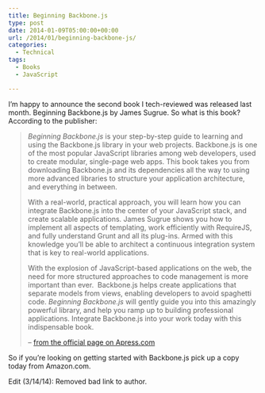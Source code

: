 ```yaml
---
title: Beginning Backbone.js
type: post
date: 2014-01-09T05:00:00+00:00
url: /2014/01/beginning-backbone-js/
categories:
  - Technical
tags:
  - Books
  - JavaScript

---
```

I’m happy to announce the second book I tech-reviewed was released last month. Beginning Backbone.js by James Sugrue. So what is this book? According to the publisher:

<blockquote class="wp-block-quote is-layout-flow wp-block-quote-is-layout-flow">
  <p>
    <em>Beginning Backbone.js</em>&nbsp;is your step-by-step guide to learning and using the Backbone.js library in your web projects. Backbone.js is one of the most popular JavaScript libraries among web developers, used to create modular, single-page web apps. This book takes you from downloading Backbone.js and its dependencies all the way to using more advanced libraries to structure your application architecture, and everything in between.
  </p>

  <p>
    With a real-world, practical approach, you will learn how you can integrate Backbone.js into the center of your JavaScript stack, and create scalable applications. James Sugrue shows you how to implement all aspects of templating, work efficiently with RequireJS, and fully understand Grunt and all its plug-ins. Armed with this knowledge you’ll be able to architect a continuous integration system that is key to real-world applications.
  </p>

  <p>
    With the explosion of JavaScript-based applications on the web, the need for more structured approaches&nbsp;to code management is more important than ever. &nbsp;Backbone.js helps create applications that separate models from views, enabling developers to avoid spaghetti code.&nbsp;<em>Beginning Backbone.js&nbsp;</em>will gently guide you into this amazingly powerful library, and help you ramp up to building professional applications. Integrate Backbone.js into your work today with this indispensable book.
  </p>

  <p>
    – <a title="Beginning Backbone.js on Apress.com" href="http://www.apress.com/9781430263340" target="_blank" rel="noopener noreferrer">from the official page on Apress.com</a>
  </p>
</blockquote>

So if you’re looking on getting started with Backbone.js pick up a copy today from Amazon.com.

Edit (3/14/14): Removed bad link to author.